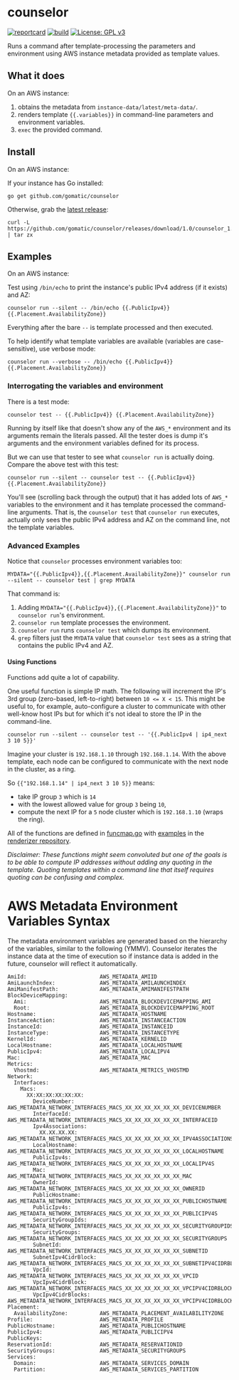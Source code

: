 # counselor

[![reportcard](https://goreportcard.com/badge/github.com/gomatic/counselor)](https://goreportcard.com/report/github.com/gomatic/counselor)
[![build](https://travis-ci.org/gomatic/counselor.svg?branch=master)](https://travis-ci.org/gomatic/counselor)
[![License: GPL v3](https://img.shields.io/badge/License-GPL%20v3-blue.svg)](http://www.gnu.org/licenses/gpl-3.0)

Runs a command after template-processing the parameters and environment using AWS
instance metadata provided as template values.

## What it does

On an AWS instance:

1. obtains the metadata from `instance-data/latest/meta-data/`.
1. renders template `{{.variables}}` in command-line parameters and environment variables.
1. `exec` the provided command.

## Install

On an AWS instance:

If your instance has Go installed:

    go get github.com/gomatic/counselor

Otherwise, grab the [latest release](https://github.com/gomatic/counselor/releases/latest):

    curl -L https://github.com/gomatic/counselor/releases/download/1.0/counselor_1.0.0_linux_amd64.tgz | tar zx

## Examples

On an AWS instance:

Test using `/bin/echo` to print the instance's public IPv4 address (if it exists) and AZ:

    counselor run --silent -- /bin/echo {{.PublicIpv4}} {{.Placement.AvailabilityZone}}

Everything after the bare `--` is template processed and then executed.

To help identify what template variables are available (variables are case-sensitive), use verbose mode:

    counselor run --verbose -- /bin/echo {{.PublicIpv4}} {{.Placement.AvailabilityZone}}

### Interrogating the variables and environment

There is a test mode:

    counselor test -- {{.PublicIpv4}} {{.Placement.AvailabilityZone}}

Running by itself like that doesn't show any of the `AWS_*` environment and its arguments remain the literals passed. All the tester does is dump it's arguments and the environment variables defined for its process.

But we can use that tester to see what `counselor run` is actually doing. Compare the above test with this test:

    counselor run --silent -- counselor test -- {{.PublicIpv4}} {{.Placement.AvailabilityZone}}

You'll see (scrolling back through the output) that it has added lots of `AWS_*` variables to the environment and it has template processed the command-line arguments. That is, the `counselor test` that `counselor run` executes, actually only sees the public IPv4 address and AZ on the command line, not the template variables.

### Advanced Examples

Notice that `counselor` processes environment variables too:

    MYDATA="{{.PublicIpv4}},{{.Placement.AvailabilityZone}}" counselor run --silent -- counselor test | grep MYDATA

That command is:

1. Adding `MYDATA="{{.PublicIpv4}},{{.Placement.AvailabilityZone}}"` to `counselor run`'s environment.
1. `counselor run` template processes the environment.
1. `counselor run` runs `counselor test` which dumps its environment.
1. `grep` filters just the `MYDATA` value that `counselor test` sees as a string that contains the public IPv4 and AZ.

#### Using Functions

Functions add quite a lot of capability. 

One useful function is simple IP math. The following will increment the IP's 3rd group (zero-based, left-to-right) between `10 <= X < 15`.
This might be useful to, for example, auto-configure a cluster to communicate with other well-know host IPs but for which
it's not ideal to store the IP in the command-line.

    counselor run --silent -- counselor test -- '{{.PublicIpv4 | ip4_next 3 10 5}}'

Imagine your cluster is `192.168.1.10` through `192.168.1.14`. With the above template, each node can be configured to
communicate with the next node in the cluster, as a ring.

So `{{"192.168.1.14" | ip4_next 3 10 5}}` means:
- take IP group `3` which is `14`
- with the lowest allowed value for group `3` being `10`,
- compute the next IP for a `5` node cluster which is `192.168.1.10` (wraps the ring).

All of the functions are defined in [funcmap.go](https://github.com/gomatic/funcmap/blob/master/funcs.go) with [examples](https://github.com/gomatic/renderizer/blob/master/test/functions.txt) in the [renderizer repository](https://github.com/gomatic/renderizer).

_Disclaimer: These functions might seem convoluted but one of the goals is to be able to compute IP addresses without adding any quoting
in the template. Quoting templates within a command line that itself requires quoting can be confusing and complex._

# AWS Metadata Environment Variables Syntax

The metadata environment variables are generated based on the hierarchy of the variables, similar to the following (YMMV).
Counselor iterates the instance data at the time of execution so if instance data is added in the future, counselor will reflect it automatically.

    AmiId:                       AWS_METADATA_AMIID
    AmiLaunchIndex:              AWS_METADATA_AMILAUNCHINDEX
    AmiManifestPath:             AWS_METADATA_AMIMANIFESTPATH
    BlockDeviceMapping:
      Ami:                       AWS_METADATA_BLOCKDEVICEMAPPING_AMI
      Root:                      AWS_METADATA_BLOCKDEVICEMAPPING_ROOT
    Hostname:                    AWS_METADATA_HOSTNAME
    InstanceAction:              AWS_METADATA_INSTANCEACTION
    InstanceId:                  AWS_METADATA_INSTANCEID
    InstanceType:                AWS_METADATA_INSTANCETYPE
    KernelId:                    AWS_METADATA_KERNELID
    LocalHostname:               AWS_METADATA_LOCALHOSTNAME
    PublicIpv4:                  AWS_METADATA_LOCALIPV4
    Mac:                         AWS_METADATA_MAC
    Metrics:
      Vhostmd:                   AWS_METADATA_METRICS_VHOSTMD
    Network:
      Interfaces:
        Macs:
          XX:XX:XX:XX:XX:XX:
            DeviceNumber:        AWS_METADATA_NETWORK_INTERFACES_MACS_XX_XX_XX_XX_XX_XX_DEVICENUMBER
            InterfaceId:         AWS_METADATA_NETWORK_INTERFACES_MACS_XX_XX_XX_XX_XX_XX_INTERFACEID
            Ipv4Associations:
              XX.XX.XX.XX:       AWS_METADATA_NETWORK_INTERFACES_MACS_XX_XX_XX_XX_XX_XX_IPV4ASSOCIATIONS_XX_XX_XX_XX
            LocalHostname:       AWS_METADATA_NETWORK_INTERFACES_MACS_XX_XX_XX_XX_XX_XX_LOCALHOSTNAME
            PublicIpv4s:         AWS_METADATA_NETWORK_INTERFACES_MACS_XX_XX_XX_XX_XX_XX_LOCALIPV4S
            Mac:                 AWS_METADATA_NETWORK_INTERFACES_MACS_XX_XX_XX_XX_XX_XX_MAC
            OwnerId:             AWS_METADATA_NETWORK_INTERFACES_MACS_XX_XX_XX_XX_XX_XX_OWNERID
            PublicHostname:      AWS_METADATA_NETWORK_INTERFACES_MACS_XX_XX_XX_XX_XX_XX_PUBLICHOSTNAME
            PublicIpv4s:         AWS_METADATA_NETWORK_INTERFACES_MACS_XX_XX_XX_XX_XX_XX_PUBLICIPV4S
            SecurityGroupIds:    AWS_METADATA_NETWORK_INTERFACES_MACS_XX_XX_XX_XX_XX_XX_SECURITYGROUPIDS
            SecurityGroups:      AWS_METADATA_NETWORK_INTERFACES_MACS_XX_XX_XX_XX_XX_XX_SECURITYGROUPS
            SubnetId:            AWS_METADATA_NETWORK_INTERFACES_MACS_XX_XX_XX_XX_XX_XX_SUBNETID
            SubnetIpv4CidrBlock: AWS_METADATA_NETWORK_INTERFACES_MACS_XX_XX_XX_XX_XX_XX_SUBNETIPV4CIDRBLOCK
            VpcId:               AWS_METADATA_NETWORK_INTERFACES_MACS_XX_XX_XX_XX_XX_XX_VPCID
            VpcIpv4CidrBlock:    AWS_METADATA_NETWORK_INTERFACES_MACS_XX_XX_XX_XX_XX_XX_VPCIPV4CIDRBLOCK
            VpcIpv4CidrBlocks:   AWS_METADATA_NETWORK_INTERFACES_MACS_XX_XX_XX_XX_XX_XX_VPCIPV4CIDRBLOCKS
    Placement:
      AvailabilityZone:          AWS_METADATA_PLACEMENT_AVAILABILITYZONE
    Profile:                     AWS_METADATA_PROFILE
    PublicHostname:              AWS_METADATA_PUBLICHOSTNAME
    PublicIpv4:                  AWS_METADATA_PUBLICIPV4
    PublicKeys:
    ReservationId:               AWS_METADATA_RESERVATIONID
    SecurityGroups:              AWS_METADATA_SECURITYGROUPS
    Services:
      Domain:                    AWS_METADATA_SERVICES_DOMAIN
      Partition:                 AWS_METADATA_SERVICES_PARTITION
